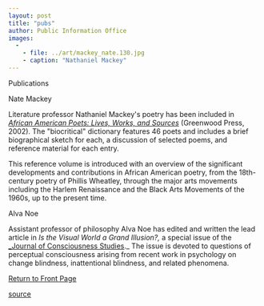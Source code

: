```yaml
---
layout: post
title: "pubs"
author: Public Information Office
images:
  -
    - file: ../art/mackey_nate.130.jpg
    - caption: "Nathaniel Mackey"
---
```


Publications

Nate Mackey

Literature professor Nathaniel Mackey's poetry has been included in [_African American Poets: Lives, Works, and Sources_][1] (Greenwood Press, 2002). The "biocritical" dictionary features 46 poets and includes a brief biographical sketch for each, a discussion of selected poems, and reference material for each entry.   
  
This reference volume is introduced with an overview of the significant developments and contributions in African American poetry, from the 18th-century poetry of Phillis Wheatley, through the major arts movements including the Harlem Renaissance and the Black Arts Movements of the 1960s, up to the present time.

Alva Noe

Assistant professor of philosophy Alva Noe has edited and written the lead article in _Is the Visual World a Grand Illusion?,_ a special issue of the [_Journal of Consciousness Studies][2]._ The issue is devoted to questions of perceptual consciousness arising from recent work in psychology on change blindness, inattentional blindness, and related phenomena.

[Return to Front Page][3]

[1]: http://www.greenwood.com/books/BookDetail.asp?dept_id=&sku=GR1117&imprintID=
[2]: http://www.imprint.co.uk/jcs.html
[3]: http://currents.ucsc.edu/

[source](http://www1.ucsc.edu/currents/02-03/10-14/pubs.html "Permalink to pubs")

